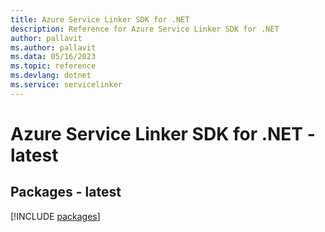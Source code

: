 ```yaml
---
title: Azure Service Linker SDK for .NET
description: Reference for Azure Service Linker SDK for .NET
author: pallavit
ms.author: pallavit
ms.data: 05/16/2023
ms.topic: reference
ms.devlang: dotnet
ms.service: servicelinker
---
```

# Azure Service Linker SDK for .NET - latest
## Packages - latest
[!INCLUDE [packages](service-linker-index.md)]